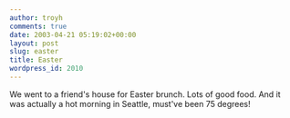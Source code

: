 ```yaml
---
author: troyh
comments: true
date: 2003-04-21 05:19:02+00:00
layout: post
slug: easter
title: Easter
wordpress_id: 2010
---
```


We went to a friend's house for Easter brunch. Lots of good food. And it was actually a hot morning in Seattle, must've been 75 degrees!
